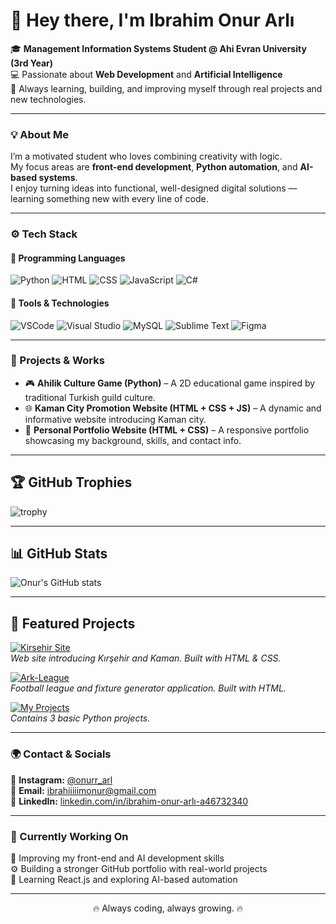 # 👋 Hey there, I'm Ibrahim Onur Arlı

🎓 **Management Information Systems Student @ Ahi Evran University (3rd Year)**  
💻 Passionate about **Web Development** and **Artificial Intelligence**  
🚀 Always learning, building, and improving myself through real projects and new technologies.

---

### 💡 About Me
I’m a motivated student who loves combining creativity with logic.  
My focus areas are **front-end development**, **Python automation**, and **AI-based systems**.  
I enjoy turning ideas into functional, well-designed digital solutions — learning something new with every line of code.

---

### ⚙️ Tech Stack

#### 💬 Programming Languages  
![Python](https://img.shields.io/badge/Python-3776AB?style=flat&logo=python&logoColor=white)
![HTML](https://img.shields.io/badge/HTML-E34F26?style=flat&logo=html5&logoColor=white)
![CSS](https://img.shields.io/badge/CSS-1572B6?style=flat&logo=css3&logoColor=white)
![JavaScript](https://img.shields.io/badge/JavaScript-F7DF1E?style=flat&logo=javascript&logoColor=black)
![C#](https://img.shields.io/badge/C%23-239120?style=flat&logo=c-sharp&logoColor=white)

#### 🧰 Tools & Technologies  
![VSCode](https://img.shields.io/badge/VSCode-007ACC?style=flat&logo=visual-studio-code&logoColor=white)
![Visual Studio](https://img.shields.io/badge/Visual%20Studio-5C2D91?style=flat&logo=visual-studio&logoColor=white)
![MySQL](https://img.shields.io/badge/MySQL-4479A1?style=flat&logo=mysql&logoColor=white)
![Sublime Text](https://img.shields.io/badge/Sublime%20Text-FF9800?style=flat&logo=sublime-text&logoColor=white)
![Figma](https://img.shields.io/badge/Figma-F24E1E?style=flat&logo=figma&logoColor=white)

---

### 🧠 Projects & Works
- 🎮 **Ahilik Culture Game (Python)** – A 2D educational game inspired by traditional Turkish guild culture.  
- 🌐 **Kaman City Promotion Website (HTML + CSS + JS)** – A dynamic and informative website introducing Kaman city.  
- 💼 **Personal Portfolio Website (HTML + CSS)** – A responsive portfolio showcasing my background, skills, and contact info.  

---

## 🏆 GitHub Trophies
![trophy](https://github-profile-trophy.vercel.app/?username=Onur-Arl&theme=dark&column=5&margin-w=4&no-bg=false&no-frame=false&rank=-1&rank-icon=1&hide=unknown)

---

## 📊 GitHub Stats
![Onur's GitHub stats](https://github-readme-stats.vercel.app/api?username=Onur-Arl&show_icons=true&theme=dark)

---

## 📂 Featured Projects

[![Kirsehir Site](https://img.shields.io/badge/Kirsehir_Site-HTML-orange?logo=html5&logoColor=white)](https://Onur-Arl.github.io/kirsehir_site/)  
*Web site introducing Kırşehir and Kaman. Built with HTML & CSS.*  

[![Ark-League](https://img.shields.io/badge/Ark-League-HTML-orange?logo=html5&logoColor=white)](https://github.com/Onur-Arl/Ark-league)  
*Football league and fixture generator application. Built with HTML.*  

[![My Projects](https://img.shields.io/badge/My_Projects-Python-green?logo=python&logoColor=white)](https://github.com/Onur-Arl/My-projects)  
*Contains 3 basic Python projects.*  

---

### 🌍 Contact & Socials
📸 **Instagram:** [@onurr_arl](https://www.instagram.com/onurr_arl)  
📧 **Email:** [ibrahiiiiimonur@gmail.com](mailto:ibrahiiiiimonur@gmail.com)  
💼 **LinkedIn:** [linkedin.com/in/ibrahim-onur-arlı-a46732340](https://www.linkedin.com/in/ibrahim-onur-arl%C4%B1-a46732340/)  

---

### 🏅 Currently Working On
📘 Improving my front-end and AI development skills  
⚙️ Building a stronger GitHub portfolio with real-world projects  
🌱 Learning React.js and exploring AI-based automation  

---

<p align="center">🔥 Always coding, always growing. 🔥</p>
